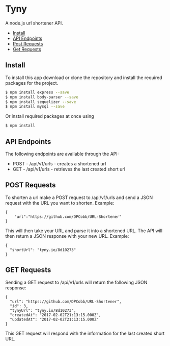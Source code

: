 # Tyny
A node.js url shortener API.
- [Install](#install)
- [API Endpoints](#api-endpoints)
- [Post Requests](#post-requests)
- [Get Requests](#get-requests)

## Install

To install this app download or clone the repository and install the required
packages for the project.

```sh
$ npm install express --save
$ npm install body-parser --save
$ npm install sequelizer --save
$ npm install mysql --save
```
Or install required packages at once using

```sh
$ npm install 

```
## API Endpoints
The following endpoints are available through the API:
* POST -  /api/v1/urls - creates a shortened url
* GET - /api/v1/urls - retrieves the last created short url

## POST Requests
To shorten a url make a POST request to /api/v1/urls and send a JSON request with the URL
you want to shorten. Example:
```
{
	"url":"https://github.com/DPCobb/URL-Shortener"
}
```
This will then take your URL and parse it into a shortened URL. The API will then
return a JSON response with your new URL. Example:
```
{
  "shortUrl": "tyny.io/8d10273"
}
```

## GET Requests
Sending a GET request to /api/v1/urls will return the following JSON response:
```
{
  "url": "https://github.com/DPCobb/URL-Shortener",
  "id": 3,
  "tynyUrl": "tyny.io/8d10273",
  "createdAt": "2017-02-02T21:13:15.000Z",
  "updatedAt": "2017-02-02T21:13:15.000Z"
}
```
This GET request will respond with the information for the last created short URL.
